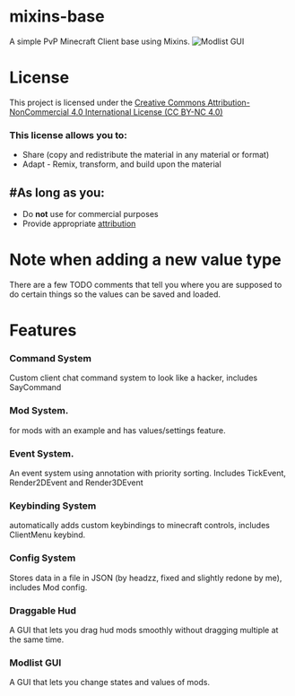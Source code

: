 # mixins-base
A simple PvP Minecraft Client base using Mixins.
![Modlist GUI](https://raw.githubusercontent.com/Geuxy/pvp-mixin-base/refs/heads/main/images/modlist.png)

# License
This project is licensed under the [Creative Commons Attribution-NonCommercial 4.0 International License (CC BY-NC 4.0)](https://creativecommons.org/licenses/by-nc/4.0/)
### This license allows you to:
- Share (copy and redistribute the material in any material or format)
- Adapt - Remix, transform, and build upon the material

## #As long as you:
- Do **not** use for commercial purposes
- Provide appropriate [attribution](#attribution)

# Note when adding a new value type
There are a few TODO comments that tell you where you are supposed to do certain things so the values can be saved and loaded.

# Features

### Command System
Custom client chat command system to look like a hacker, includes SayCommand

### Mod System.
for mods with an example and has values/settings feature.

### Event System.
An event system using annotation with priority sorting. Includes TickEvent, Render2DEvent and Render3DEvent

### Keybinding System
automatically adds custom keybindings to minecraft controls, includes ClientMenu keybind.

### Config System
Stores data in a file in JSON (by headzz, fixed and slightly redone by me), includes Mod config.

### Draggable Hud
A GUI that lets you drag hud mods smoothly without dragging multiple at the same time.

### Modlist GUI
A GUI that lets you change states and values of mods.
